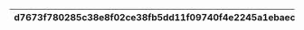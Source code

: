 |d7673f780285c38e8f02ce38fb5dd11f09740f4e2245a1ebaecd0ef159f2f8db|78fe9f36aa7e5aebafb12fd3cf72e9737903cd848e7f8fc367084d16d0ba766a|f8153405cac532a9baea5954fd67700a58d67d533e62ebf5f3cffd1cb7a8b33d|2689760e4185b29cf51c7b63a3e1465717662cb11bd556bf316d8753a84bb65e|
| --- | --- | --- | --- |